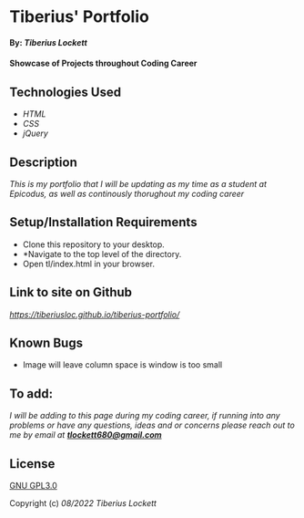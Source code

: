 ﻿

# Tiberius' Portfolio


#### By: _**Tiberius Lockett**_


#### Showcase of Projects throughout Coding Career


## Technologies Used


* *_HTML_*  
* *_CSS_*  
* *_jQuery_*


## Description


_This is my portfolio that I will be updating as my time as a student at Epicodus, as well as continously thorughout my coding career_


## Setup/Installation Requirements


* Clone this repository to your desktop.
* *Navigate to the top level of the directory.
* Open tl/index.html in your browser.

## Link to site on Github

_https://tiberiusloc.github.io/tiberius-portfolio/_


## Known Bugs


* Image will leave column space is window is too small


## To add:


_I will be adding to this page during my coding career, if running into any problems or have any questions, ideas and or concerns please reach out to me by email at **tlockett680@gmail.com**_


## License
[GNU GPL3.0](https://choosealicense.com/licenses/gpl-3.0/)


Copyright (c) _08/2022_ _Tiberius Lockett_

